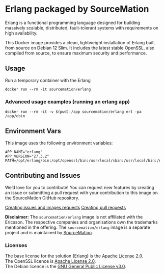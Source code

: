 # Erlang packaged by SourceMation

Erlang is a functional programming language designed for building massively scalable, distributed, fault-tolerant systems with requirements on high availability.

This Docker image provides a clean, lightweight installation of Erlang built from source on Debian 12 Slim. It includes the latest stable OpenSSL, also compiled from source, to ensure maximum security and performance.

## Usage

Run a temporary container with the Erlang

```
docker run --rm -it sourcemation/erlang
```

### Advanced usage examples (running an erlang app)

```
docker run --rm -it -v $(pwd):/app sourcemation/erlang erl -pa /app/ebin
```

## Environment Vars

This image uses the following environment variables:

```
APP_NAME="erlang"
APP_VERSION="27.3.2"
PATH=/opt/erlang/bin:/opt/openssl/bin:/usr/local/sbin:/usr/local/bin:/usr/sbin:/usr/bin:/sbin:/bin
```

## Contributing and Issues

We’d love for you to contribute! You can request new features by
creating an issue or submitting a pull request with your contribution to
this image on the SourceMation GitHub repository.

[Creating issues and images requests](https://github.com/SourceMation/images/issues/new/choose)
[Creating pull requests](https://github.com/SourceMation/images/compare)

**Disclaimer:** The `sourcemation/erlang` image is not affiliated with
the Ericsson. The respective companies and
organisations own the trademarks mentioned in the offering. The
`sourcemation/erlang` image is a separate project and is maintained by
[SourceMation](https://sourcemation.com).

### Licenses

The base license for the solution (Erlang) is the
[Apache License 2.0](https://raw.githubusercontent.com/erlang/otp/refs/heads/master/LICENSE.txt).  
The OpenSSL licence is [Apache License 2.0](https://raw.githubusercontent.com/openssl/openssl/refs/heads/master/LICENSE.txt).  
The Debian licence is the  [GNU General Public License v3.0](https://raw.githubusercontent.com/bibledit/debian/refs/heads/main/LICENSE).